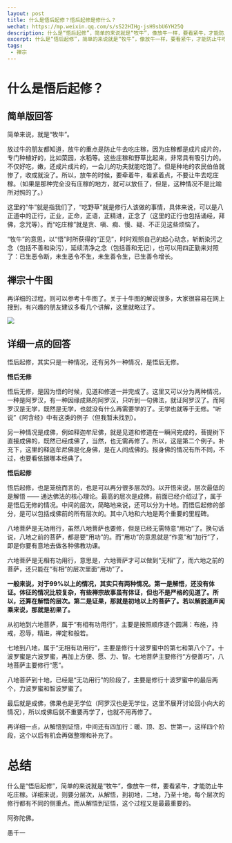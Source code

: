 ```yaml
---
layout: post
title: 什么是悟后起修？悟后起修是修什么？
wechat: https://mp.weixin.qq.com/s/sS22HIHg-jsH9sbU6YH25Q
description: 什么是“悟后起修”，简单的来说就是“牧牛”，像放牛一样，要看紧牛，才能防止牛吃庄稼。详细来说，则要分层次，从解悟，到初地，二地，乃至十地，每个层次的修行都有不同的侧重点。而从解悟到证悟，这个过程又是最最重要的。
excerpt: 什么是“悟后起修”，简单的来说就是“牧牛”，像放牛一样，要看紧牛，才能防止牛吃庄稼。详细来说，则要分层次，从解悟，到初地，二地，乃至十地，每个层次的修行都有不同的侧重点。而从解悟到证悟，这个过程又是最最重要的。
tags:
 - 禅宗
---
```


# 什么是悟后起修？

## 简单版回答

简单来说，就是“牧牛”。

放过牛的朋友都知道，放牛的重点是防止牛去吃庄稼，因为庄稼都是成片成片的，专门种植好的，比如菜园，水稻等。这些庄稼和野草比起来，非常具有吸引力的。不仅好吃，嫩，还成片成片的，一会儿的功夫就能吃饱了。但是种地的农民伯伯就惨了，收成就没了。所以，放牛的时候，要牵着牛，看紧着点，不要让牛去吃庄稼。（如果是那种完全没有庄稼的地方，就可以放任了，但是，这种情况不是比喻所对照的了。）

这里的“牛”就是指我们了，“吃野草”就是修行人该做的事情，具体来说，可以是八正道中的正行，正业，正命，正语，正精进，正念了（这里的正行也包括诵经，拜佛，念咒等）。而“吃庄稼”就是贪、嗔、痴、慢、疑、不正见这些烦恼了。

“牧牛”的意思，以“悟”时所获得的“正见”，时时观照自己的起心动念，斩断染污之念（包括不善和染污），延续清净之念（包括善和无记），也可以用四正勤来对照了：已生恶令断，未生恶令不生，未生善令生，已生善令增长。

## 禅宗十牛图

再详细的过程，则可以参考十牛图了。关于十牛图的解说很多，大家很容易在网上搜到，有兴趣的朋友建议多看几个讲解，这里就略过了。

![](../images/2024-12-13-21-15-13.png)


## 详细一点的回答

悟后起修，其实只是一种情况，还有另外一种情况，是悟后无修。

**悟后无修**

悟后无修，是因为悟的时候，见道和修道一并完成了。这里又可以分为两种情况，一种是阿罗汉，有一种因缘成熟的阿罗汉，只听到一句佛法，就证阿罗汉了。而阿罗汉是无学，既然是无学，也就没有什么再需要学的了。无学也就等于无修。“听说”《阿含经》中有这类的例子（但我暂未找到）。

另一种情况是成佛，例如释迦牟尼佛，就是见道和修道在一瞬间完成的，菩提树下直接成佛的，既然已经成佛了，当然，也无需再修了。所以，这是第二个例子。补充下，这里的释迦牟尼佛是化身佛，是在人间成佛的。报身佛的情况有所不同，不过，也要看依据哪本经典了。

**悟后起修**

悟后起修，也是笼统而言的，也是可以再分很多层次的。以开悟来说，层次最低的是解悟 —— 通达佛法的核心理论。最高的层次是成佛，前面已经介绍过了，属于是悟后无修的情况。中间的层次，简略地来说，还可以分为十地。而悟后起修的部分，是可以包括成佛前的所有层次的。其中八地和六地是两个重要的里程碑。

八地菩萨是无功用行，虽然八地菩萨也要修，但是已经无需特意“用功”了。换句话说，八地之前的菩萨，都是要“用功”的。而“用功”的意思就是“作意”和“加行”了，即是你要有意地去做各种佛教功课。

六地菩萨是无相有功用行，意思是，六地菩萨才可以做到“无相”了，而六地之前的菩萨，还只能在“有相”的层次里面“用功”了。

**一般来说，对于99%以上的情况，其实只有两种情况。第一是解悟，还没有体证。体征的情况比较复杂，有些禅宗故事虽有体证，但也不是严格的见道了。所以，还算在解悟的层次。第二是证果，那就是初地以上的菩萨了。若以解脱道声闻乘来说，那就是初果了。**

从初地到六地菩萨，属于“有相有功用行”，主要是按照顺序逐个圆满：布施，持戒，忍辱，精进，禅定和般若。

七地到八地，属于“无相有功用行”，主要是修行十波罗蜜中的第七和第八个了。十波罗蜜是六波罗蜜，再加上方便、愿、力、智。七地菩萨主要修行“方便善巧”，八地菩萨主要修行“愿”。

八地菩萨到十地，已经是“无功用行”的阶段了，主要是修行十波罗蜜中的最后两个，力波罗蜜和智波罗蜜了。

最后就是成佛，佛果也是无学位（阿罗汉也是无学位，这里不展开讨论回小向大的情况），所以成佛后就不重要再学了，也就不用再修了。

再详细一点，从解悟到证悟，中间还有四加行：暖、顶、忍、世第一，这样四个阶段，这个以后有机会再做整理和补充了。

# 总结

什么是“悟后起修”，简单的来说就是“牧牛”，像放牛一样，要看紧牛，才能防止牛吃庄稼。详细来说，则要分层次，从解悟，到初地，二地，乃至十地，每个层次的修行都有不同的侧重点。而从解悟到证悟，这个过程又是最最重要的。

阿弥陀佛。

愚千一


